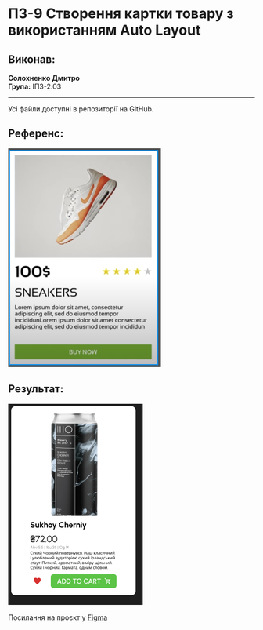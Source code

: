 # ПЗ-9 Створення картки товару з використанням Auto Layout

## Виконав:
**Солохненко Дмитро**  
**Група:** ІПЗ-2.03

---
Усі файли доступні в репозиторії на GitHub.

## Референс:
![1](https://github.com/ahq504/UX-UI/blob/main/workshop_9/reference.png)

## Результат:
![2](https://github.com/ahq504/UX-UI/blob/main/workshop_9/beer.png)


Посилання на проєкт у [Figma](https://www.figma.com/design/G5iQM9RvbIYkybFDV3roY4/Workshop-9?node-id=0-1&t=G5Op4iBFNJigTALS-1)
